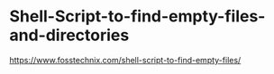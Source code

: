 # Shell-Script-to-find-empty-files-and-directories
https://www.fosstechnix.com/shell-script-to-find-empty-files/

